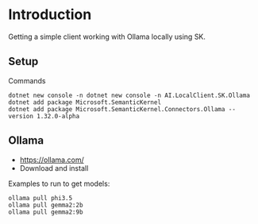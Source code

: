 # Introduction

Getting a simple client working with Ollama locally using SK.

## Setup

Commands

```
dotnet new console -n dotnet new console -n AI.LocalClient.SK.Ollama 
dotnet add package Microsoft.SemanticKernel
dotnet add package Microsoft.SemanticKernel.Connectors.Ollama --version 1.32.0-alpha
```

## Ollama

- https://ollama.com/ 
- Download and install

Examples to run to get models:

```
ollama pull phi3.5
ollama pull gemma2:2b
ollama pull gemma2:9b

```

